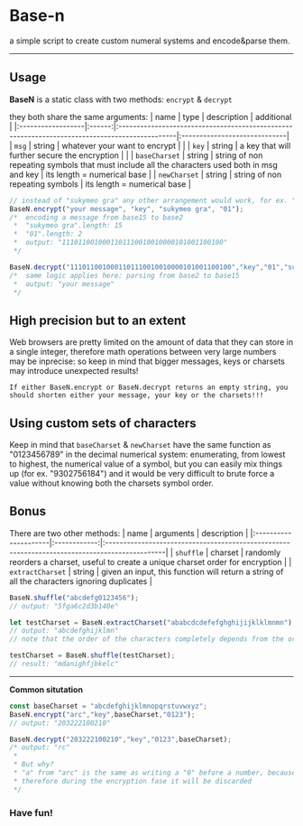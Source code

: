 # Base-n
a simple script to create custom numeral systems and encode&amp;parse them.

---

## Usage
**BaseN** is a static class with two methods: ```encrypt``` & ```decrypt```

they both share the same arguments:
| name              |  type  | description                                                                                   | additional                   |
|:------------------|:------:|:----------------------------------------------------------------------------------------------|:-----------------------------|
| ```msg```         | string | whatever your want to encrypt                                                                 |                              |
| ```key```         | string | a key that will further secure the encryption                                                 |                              |
| ```baseCharset``` | string | string of non repeating symbols that must include all the characters used both in msg and key | its length = numerical base |
| ```newCharset```  | string | string of non repeating symbols                                                               | its length = numerical base |

```js
// instead of "sukymeo gra" any other arrangement would work, for ex. " aegkmorsuy" BUT with a different output!!
BaseN.encrypt("your message", "key", "sukymeo gra", "01");
/*  encoding a message from base15 to base2
 *  "sukymeo gra".length: 15
 *  "01".length: 2
 *  output: "1110110010001101110010010000101001100100"
 */

BaseN.decrypt("1110110010001101110010010000101001100100","key","01","sukymeo gra");
/*  same logic applies here: parsing from base2 to base15
 *  output: "your message"
 */
```



## High precision but to an extent
Web browsers are pretty limited on the amount of data that they can store in a single integer, therefore math operations between very large numbers may be inprecise: so keep in mind that bigger messages, keys or charsets may introduce unexpected results!

```If either BaseN.encrypt or BaseN.decrypt returns an empty string, you should shorten either your message, your key or the charsets!!!```

## Using custom sets of characters
Keep in mind that ```baseCharset``` & ```newCharset``` have the same function as "0123456789" in the decimal numerical system: enumerating, from lowest to highest, the numerical value of a symbol, but you can easily mix things up (for ex. "9302756184") and it would be very difficult to brute force a value without knowing both the charsets symbol order.

## Bonus
There are two other methods:
| name                 | arguments    | description                                                                                   |
|:---------------------|:------------:|:----------------------------------------------------------------------------------------------|
| ```shuffle```        | charset      | randomly reorders a charset, useful to create a unique charset order for encryption           |
| ```extractCharset``` | string       | given an input, this function will return a string of all the characters ignoring duplicates  |
```js
BaseN.shuffle("abcdefg0123456");
// output: "5fga6c2d3b140e"

let testCharset = BaseN.extractCharset("ababcdcdefefghghijijklklmnmn");
// output: "abcdefghijklmn"
// note that the order of the characters completely depends from the order of apparition of the symbols in the input string

testCharset = BaseN.shuffle(testCharset);
// result: "mdanighfjbkelc"
```
---

**Common situtation**
```js
const baseCharset = "abcdefghijklmnopqrstuvwxyz";
BaseN.encrypt("arc","key",baseCharset,"0123");
// output: "203222100210"

BaseN.decrypt("203222100210","key","0123",baseCharset);
/* output: "rc"
 *
 * But why?
 * "a" from "arc" is the same as writing a "0" before a number, because in our baseCharset it's actually the first symbol
 * therefore during the encryption fase it will be discarded
 */
```

### Have fun!
